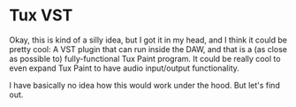 # Tux VST

Okay, this is kind of a silly idea, but I got it in my head, and I think it could be pretty cool: A VST plugin that can run inside the DAW, and that is a (as close as possible to) fully-functional Tux Paint program. It could be really cool to even expand Tux Paint to have audio input/output functionality.

I have basically no idea how this would work under the hood. But let's find out.